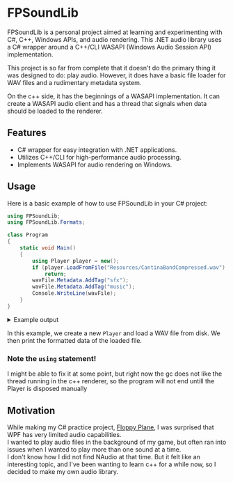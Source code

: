 # FPSoundLib

FPSoundLib is a personal project aimed at learning and experimenting with C#, C++, Windows APIs, and audio rendering. This .NET audio library uses a C# wrapper around a C++/CLI WASAPI (Windows Audio Session API) implementation.

This project is so far from complete that it doesn't do the primary thing it was designed to do: play audio. However, it does have a basic file loader for WAV files and a rudimentary metadata system. 

On the c++ side, it has the beginnings of a WASAPI implementation. It can create a WASAPI audio client and has a thread that signals when data should be loaded to the renderer.

## Features

- C# wrapper for easy integration with .NET applications.
- Utilizes C++/CLI for high-performance audio processing.
- Implements WASAPI for audio rendering on Windows.

## Usage
Here is a basic example of how to use FPSoundLib in your C# project:

```C#
using FPSoundLib;
using FPSoundLib.Formats;

class Program
{
    static void Main()
    {
        using Player player = new();
        if (player.LoadFromFile("Resources/CantinaBandCompressed.wav") is not WavFile wavFile)
            return;
        wavFile.Metadata.AddTag("sfx");
        wavFile.Metadata.AddTag("music");
        Console.WriteLine(wavFile);
    }
}
```

<details>

<summary>Example output</summary>

```yml
Summary of file AWAAYKHC (CantinaBandCompressed.wav):
Metadata:
        Tags: sfx, music
        FileType: Wav
        FileName: CantinaBandCompressed.wav
        FileSize: 46 KB
        FilePath: D:\example\absolute\filepath\CantinaBandCompressed.wav
ChunkID: RIFF
ChunkSize: 48070
Format: WAVE
FormatMarker: fmt
FormatDataLength: 16
AudioFormat: 1
NumChannels: 1
SampleRate: 8000
ByteRate: 16000
BlockAlign: 2
BitsPerSample: 16
InfoChunk:
        ISFT: Lavf61.1.100
DataChunkHeader: data
DataSize: 48000
DataChunk:
        04 00  04 00  05 00  05 00  02 00  01 00  00 00  00 00  00 00  FF FF  FD FF  FE FF  FB FF  FC FF  FC FF  F8 FF
        F9 FF  F6 FF  F4 FF  F5 FF  F4 FF  F4 FF  F6 FF  F1 FF  F0 FF  F1 FF  F0 FF  F1 FF  EF FF  EE FF  EE FF  ED FF
        EC FF  EB FF  EA FF  E9 FF  E9 FF  E7 FF  E8 FF  E8 FF  E7 FF  E8 FF  E9 FF  E9 FF  E9 FF  E9 FF  E8 FF  E9 FF
        EA FF  E9 FF  EB FF  EB FF  EC FF  ED FF  EE FF  ED FF  F0 FF  F0 FF  F3 FF  F4 FF  F3 FF  F5 FF  F5 FF  F5 FF
        F7 FF  F8 FF  F6 FF  F8 FF  F5 FF  F6 FF  F8 FF  F7 FF  F8 FF  F7 FF  F5 FF  F4 FF  F3 FF  F1 FF  F6 FF  F4 FF
        F3 FF  F4 FF  F2 FF  F2 FF  F2 FF  F1 FF  F2 FF  F1 FF  F0 FF  F1 FF  F1 FF  EE FF  F0 FF  F0 FF  EF FF  F2 FF
        EF FF  EE FF  F1 FF  F1 FF  F0 FF  F1 FF  F0 FF  F0 FF  F0 FF  EE FF  F0 FF  EF FF  F0 FF  F2 FF  F0 FF  F1 FF
        F1 FF  F0 FF  F2 FF  F3 FF  F4 FF  F6 FF  F7 FF  F6 FF  F8 FF  F8 FF  F9 FF  F9 FF  F8 FF  FB FF  FA FF  FA FF
        FB FF  FC FF  FC FF  FE FF  00 00  00 00  03 00  04 00  03 00  03 00  01 00  03 00  05 00  05 00  06 00  07 00
        06 00  07 00  08 00  07 00  0A 00  07 00  08 00  09 00  07 00  08 00  08 00  07 00  08 00  09 00  08 00  09 00
        0B 00  0B 00  0B 00  0A 00  0A 00  0A 00  0A 00  09 00  0A 00  09 00  0A 00  0B 00  07 00  0A 00  08 00  08 00
        08 00  07 00  05 00  05 00  07 00  01 00  03 00  00 00  01 00  02 00  03 00  02 00  03 00  03 00  02 00  04 00
        04 00  05 00  04 00  04 00  06 00  05 00  05 00  06 00  06 00  09 00  08 00  0A 00  0A 00  0A 00  0A 00  08 00
        09 00  08 00  0A 00  08 00  08 00  09 00  06 00  06 00  06 00  07 00  07 00  06 00  04 00  03 00  02 00  01 00
        01 00  FF FF  FD FF  FB FF  FC FF  F9 FF  F8 FF  F6 FF  F7 FF  F6 FF  F2 FF  F4 FF  F2 FF  EF FF  F1 FF  F0 FF
        F0 FF  EF FF  EE FF  EF FF  F1 FF  F0 FF  F3 FF  F0 FF  F3 FF  F3 FF  F3 FF  F6 FF  F6 FF  F5 FF  F4 FF  F6 FF
        F6 FF  F7 FF  F5 FF  F6 FF  F6 FF  FA FF  FA FF  FA FF  FD FF  FC FF  FE FF  FC FF  FE FF  02 00  02 00  01 00
        03 00  03 00  04 00  07 00  05 00  0A 00  0A 00  09 00  0C 00  0D 00  0E 00  0F 00  10 00  10 00  11 00  10 00
        11 00  14 00  13 00  13 00  16 00  15 00  19 00  19 00  19 00  19 00  1A 00  1B 00  1F 00  1D 00  1D 00  1D 00
        1D 00  1F 00  1E 00  1F 00  22 00  21 00  22 00  20 00  22 00  21 00  22 00  22 00  23 00  25 00  22 00  22 00
        ...

```
</details>

In this example, we create a new `Player` and load a WAV file from disk. We then print the formatted data of the loaded file.

### Note the `using` statement!

I might be able to fix it at some point, but right now the gc does not like the thread running in the c++ renderer, so the program will not end untill the Player is disposed manually

## Motivation

While making my C# practice project, [Floppy Plane](https://github.com/RobinBachus/Floppy-Plane-WPF), I was surprised that WPF has very limited audio capabilities.  
I wanted to play audio files in the background of my game, but often ran into issues when I wanted to play more than one sound at a time.  
I don't know how I did not find NAudio at that time. But it felt like an interesting topic, and I've been wanting to learn c++ for a while now, so I decided to make my own audio library.
